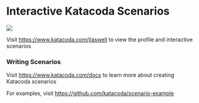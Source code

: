 # Interactive Katacoda Scenarios

[![](http://shields.katacoda.com/katacoda/jlaswell/count.svg)](https://www.katacoda.com/jlaswell "Get your profile on Katacoda.com")

Visit https://www.katacoda.com/jlaswell to view the profile and interactive scenarios

### Writing Scenarios
Visit https://www.katacoda.com/docs to learn more about creating Katacoda scenarios

For examples, visit https://github.com/katacoda/scenario-example
